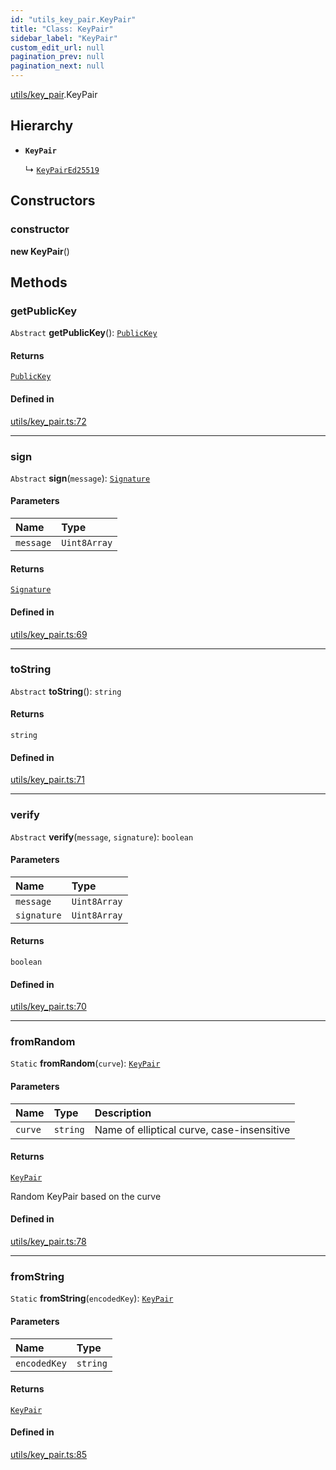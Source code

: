 ```yaml
---
id: "utils_key_pair.KeyPair"
title: "Class: KeyPair"
sidebar_label: "KeyPair"
custom_edit_url: null
pagination_prev: null
pagination_next: null
---
```


[utils/key_pair](../modules/utils_key_pair.md).KeyPair

## Hierarchy

- **`KeyPair`**

  ↳ [`KeyPairEd25519`](utils_key_pair.KeyPairEd25519.md)

## Constructors

### constructor

**new KeyPair**()

## Methods

### getPublicKey

`Abstract` **getPublicKey**(): [`PublicKey`](utils_key_pair.PublicKey.md)

#### Returns

[`PublicKey`](utils_key_pair.PublicKey.md)

#### Defined in

[utils/key_pair.ts:72](https://github.com/near/near-api-js/blob/a0c9a104/packages/near-api-js/src/utils/key_pair.ts#L72)

___

### sign

`Abstract` **sign**(`message`): [`Signature`](../interfaces/utils_key_pair.Signature.md)

#### Parameters

| Name | Type |
| :------ | :------ |
| `message` | `Uint8Array` |

#### Returns

[`Signature`](../interfaces/utils_key_pair.Signature.md)

#### Defined in

[utils/key_pair.ts:69](https://github.com/near/near-api-js/blob/a0c9a104/packages/near-api-js/src/utils/key_pair.ts#L69)

___

### toString

`Abstract` **toString**(): `string`

#### Returns

`string`

#### Defined in

[utils/key_pair.ts:71](https://github.com/near/near-api-js/blob/a0c9a104/packages/near-api-js/src/utils/key_pair.ts#L71)

___

### verify

`Abstract` **verify**(`message`, `signature`): `boolean`

#### Parameters

| Name | Type |
| :------ | :------ |
| `message` | `Uint8Array` |
| `signature` | `Uint8Array` |

#### Returns

`boolean`

#### Defined in

[utils/key_pair.ts:70](https://github.com/near/near-api-js/blob/a0c9a104/packages/near-api-js/src/utils/key_pair.ts#L70)

___

### fromRandom

`Static` **fromRandom**(`curve`): [`KeyPair`](utils_key_pair.KeyPair.md)

#### Parameters

| Name | Type | Description |
| :------ | :------ | :------ |
| `curve` | `string` | Name of elliptical curve, case-insensitive |

#### Returns

[`KeyPair`](utils_key_pair.KeyPair.md)

Random KeyPair based on the curve

#### Defined in

[utils/key_pair.ts:78](https://github.com/near/near-api-js/blob/a0c9a104/packages/near-api-js/src/utils/key_pair.ts#L78)

___

### fromString

`Static` **fromString**(`encodedKey`): [`KeyPair`](utils_key_pair.KeyPair.md)

#### Parameters

| Name | Type |
| :------ | :------ |
| `encodedKey` | `string` |

#### Returns

[`KeyPair`](utils_key_pair.KeyPair.md)

#### Defined in

[utils/key_pair.ts:85](https://github.com/near/near-api-js/blob/a0c9a104/packages/near-api-js/src/utils/key_pair.ts#L85)
